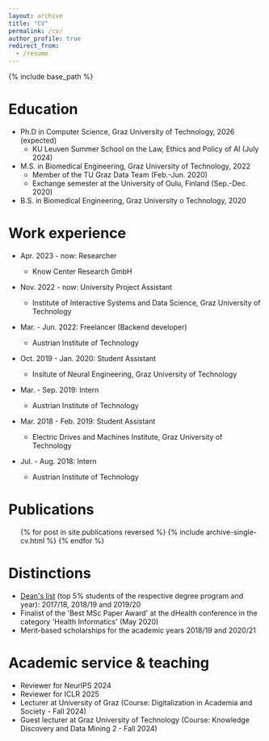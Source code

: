 ```yaml
---
layout: archive
title: "CV"
permalink: /cv/
author_profile: true
redirect_from:
  - /resume
---
```


{% include base_path %}

Education
======
* Ph.D in Computer Science, Graz University of Technology, 2026 (expected)
	- KU Leuven Summer School on the Law, Ethics and Policy of AI (July 2024)
* M.S. in Biomedical Engineering, Graz University of Technology, 2022
	- Member of the TU Graz Data Team (Feb.-Jun. 2020)
	- Exchange semester at the University of Oulu, Finland (Sep.-Dec. 2020)
* B.S. in Biomedical Engineering, Graz University o Technology, 2020

Work experience
======
* Apr. 2023 - now: Researcher
  * Know Center Research GmbH

* Nov. 2022 - now: University Project Assistant
  * Institute of Interactive Systems and Data Science, Graz University of Technology

* Mar. - Jun. 2022: Freelancer (Backend developer)
  * Austrian Institute of Technology

* Oct. 2019 - Jan. 2020: Student Assistant
  * Insitute of Neural Engineering, Graz University of Technology
  
* Mar. - Sep. 2019: Intern
  * Austrian Institute of Technology
  
* Mar. 2018 - Feb. 2019: Student Assistant
  * Electric Drives and Machines Institute, Graz University of Technology

* Jul. - Aug. 2018: Intern
  * Austrian Institute of Technology

Publications
======
  <ul>{% for post in site.publications reversed %}
    {% include archive-single-cv.html %}
  {% endfor %}</ul>

Distinctions
======
* [Dean's list](https://bit.ly/3M7EQv0) (top 5% students of the respective degree program and year): 2017/18, 2018/19 and 2019/20
* Finalist of the 'Best MSc Paper Award' at the dHealth conference in the category 'Health Informatics' (May 2020)
* Merit-based scholarships for the academic years 2018/19 and 2020/21
  
Academic service & teaching
======
* Reviewer for NeurIPS 2024
* Reviewer for ICLR 2025
* Lecturer at University of Graz (Course: Digitalization in Academia and Society - Fall 2024)
* Guest lecturer at Graz University of Technology (Course: Knowledge Discovery and Data Mining 2 - Fall 2024)
